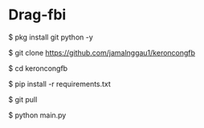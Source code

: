 # Drag-fbi


$ pkg install git python -y

$ git clone https://github.com/jamalnggau1/keroncongfb

$ cd keroncongfb

$ pip install -r requirements.txt

$ git pull

$ python main.py
